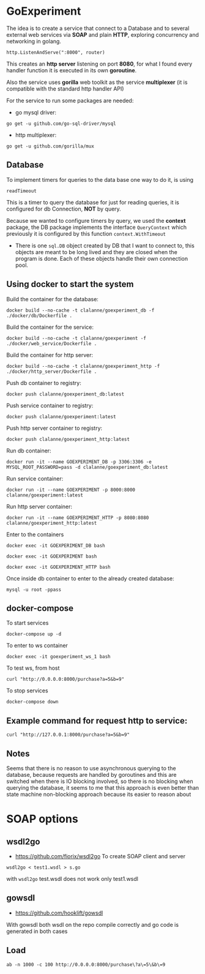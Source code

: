 # GoExperiment

The idea is to create a service that connect to a Database and to several external 
web services via **SOAP** and plain **HTTP**, exploring concurrency and networking
in golang.
```
http.ListenAndServe(":8000", router)
``` 
This creates an **http server** listening on port **8080**, for what I found every 
handler function it is executed in its own **goroutine**.

Also the service uses **gorilla** web toolkit as the service **multiplexer**
(it is compatible with the standard http handler API)

For the service to run some packages are needed:
 * go mysql driver:
```
go get -u github.com/go-sql-driver/mysql
```
 * http multiplexer:
```
go get -u github.com/gorilla/mux
```
## Database
To implement timers for queries to the data base one way to do it, is using
```
readTimeout
```
This is a timer to query the database for just for reading queries, it is configured 
for db Connection, **NOT** by query.

Because we wanted to configure timers by query, we used the **context** package, the
DB package implements the interface ```QueryContext``` which previously it is
configured by this function ```context.WithTimeout```

 * There is one ```sql.DB``` object created by DB that I want to connect to, this
 objects are meant to be long lived and they are closed when the program is done.
 Each of these objects handle their own connection pool.

## Using docker to start the system

Build the container for the database:
```
docker build --no-cache -t clalanne/goexperiment_db -f ./docker/db/Dockerfile .
```
Build the container for the service:
```
docker build --no-cache -t clalanne/goexperiment -f ./docker/web_service/Dockerfile .
```
Build the container for http server:
```
docker build --no-cache -t clalanne/goexperiment_http -f ./docker/http_server/Dockerfile .
```
Push db container to registry:
```
docker push clalanne/goexperiment_db:latest
```
Push service container to registry:
```
docker push clalanne/goexperiment:latest
```
Push http server container to registry:
```
docker push clalanne/goexperiment_http:latest
```
Run db container:
```
docker run -it --name GOEXPERIMENT_DB -p 3306:3306 -e MYSQL_ROOT_PASSWORD=pass -d clalanne/goexperiment_db:latest
```
Run service container:
```
docker run -it --name GOEXPERIMENT -p 8000:8000 clalanne/goexperiment:latest
```
Run http server container:
```
docker run -it --name GOEXPERIMENT_HTTP -p 8080:8080 clalanne/goexperiment_http:latest
```
Enter to the containers
```
docker exec -it GOEXPERIMENT_DB bash
```
```
docker exec -it GOEXPERIMENT bash
```
```
docker exec -it GOEXPERIMENT_HTTP bash
```
Once inside db container to enter to the already created database:
```
mysql -u root -ppass
```

## docker-compose
To start services
```
docker-compose up -d
```
To enter to ws container
```
docker exec -it goexperiment_ws_1 bash
```
To test ws, from host
```
curl "http://0.0.0.0:8000/purchase?a=5&b=9"
```
To stop services
```
docker-compose down
```
## Example command for request http to service:
```
curl "http://127.0.0.1:8000/purchase?a=5&b=9"
```

## Notes
Seems that there is no reason to use asynchronous querying to the database, because
requests are handled by goroutines and this are switched when there is IO blocking 
involved, so there is no blocking when querying the database, it seems to me that this
approach is even better than state machine non-blocking approach because its easier
to reason about

# SOAP options
## wsdl2go
  * https://github.com/fiorix/wsdl2go 
To create SOAP client and server
```
wsdl2go < test1.wsdl > s.go
```
with ```wsdl2go``` test.wsdl does not work only test1.wsdl

## gowsdl
 * https://github.com/hooklift/gowsdl

With gowsdl both wsdl on the repo compile correctly and go code is generated in 
both cases

## Load
```
ab -n 1000 -c 100 http://0.0.0.0:8000/purchase\?a\=5\&b\=9
```

